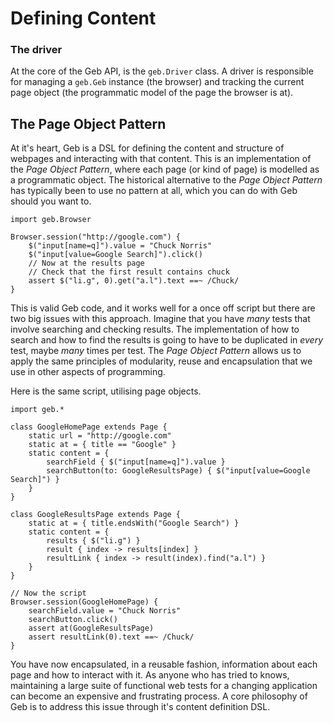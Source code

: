 # Defining Content




### The driver

At the core of the Geb API, is the `geb.Driver` class. A driver is responsible for managing a `geb.Geb` instance (the browser) and tracking the current page object (the programmatic model of the page the browser is at).

## The Page Object Pattern

At it's heart, Geb is a DSL for defining the content and structure of webpages and interacting with that content. This is an implementation of the _Page Object Pattern_, where each page (or kind of page) is modelled as a programmatic object. The historical alternative to the _Page Object Pattern_ has typically been to use no pattern at all, which you can do with Geb should you want to.

    import geb.Browser
    
    Browser.session("http://google.com") {
        $("input[name=q]").value = "Chuck Norris"
        $("input[value=Google Search]").click()
        // Now at the results page
        // Check that the first result contains chuck
        assert $("li.g", 0).get("a.l").text ==~ /Chuck/
    }

This is valid Geb code, and it works well for a once off script but there are two big issues with this approach. Imagine that you have _many_ tests that involve searching and checking results. The implementation of how to search and how to find the results is going to have to be duplicated in _every_ test, maybe _many_ times per test. The _Page Object Pattern_ allows us to apply the same principles of modularity, reuse and encapsulation that we use in other aspects of programming.

Here is the same script, utilising page objects.

    import geb.*
    
    class GoogleHomePage extends Page {
        static url = "http://google.com"
        static at = { title == "Google" }
        static content = {
            searchField { $("input[name=q]").value }
            searchButton(to: GoogleResultsPage) { $("input[value=Google Search]") }
        }
    }
    
    class GoogleResultsPage extends Page {
        static at = { title.endsWith("Google Search") }
        static content = {
            results { $("li.g") }
            result { index -> results[index] }
            resultLink { index -> result(index).find("a.l") }
        }
    }
    
    // Now the script
    Browser.session(GoogleHomePage) {
        searchField.value = "Chuck Norris"
        searchButton.click()
        assert at(GoogleResultsPage)
        assert resultLink(0).text ==~ /Chuck/
    }

You have now encapsulated, in a reusable fashion, information about each page and how to interact with it. As anyone who has tried to knows, maintaining a large suite of functional web tests for a changing application can become an expensive and frustrating process. A core philosophy of Geb is to address this issue through it's content definition DSL.
